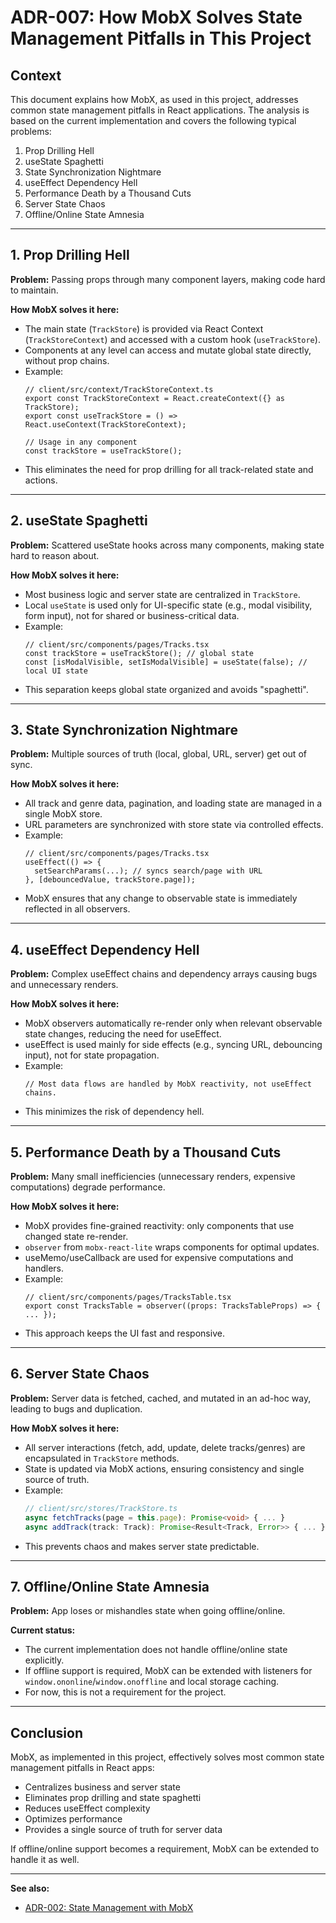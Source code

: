 # ADR-007: How MobX Solves State Management Pitfalls in This Project

## Context

This document explains how MobX, as used in this project, addresses common state management pitfalls in React applications. The analysis is based on the current implementation and covers the following typical problems:

1. Prop Drilling Hell
2. useState Spaghetti
3. State Synchronization Nightmare
4. useEffect Dependency Hell
5. Performance Death by a Thousand Cuts
6. Server State Chaos
7. Offline/Online State Amnesia

---

## 1. Prop Drilling Hell
**Problem:** Passing props through many component layers, making code hard to maintain.

**How MobX solves it here:**
- The main state (`TrackStore`) is provided via React Context (`TrackStoreContext`) and accessed with a custom hook (`useTrackStore`).
- Components at any level can access and mutate global state directly, without prop chains.
- Example:
  ```tsx
  // client/src/context/TrackStoreContext.ts
  export const TrackStoreContext = React.createContext({} as TrackStore);
  export const useTrackStore = () => React.useContext(TrackStoreContext);
  ```
  ```tsx
  // Usage in any component
  const trackStore = useTrackStore();
  ```
- This eliminates the need for prop drilling for all track-related state and actions.

---

## 2. useState Spaghetti
**Problem:** Scattered useState hooks across many components, making state hard to reason about.

**How MobX solves it here:**
- Most business logic and server state are centralized in `TrackStore`.
- Local `useState` is used only for UI-specific state (e.g., modal visibility, form input), not for shared or business-critical data.
- Example:
  ```tsx
  // client/src/components/pages/Tracks.tsx
  const trackStore = useTrackStore(); // global state
  const [isModalVisible, setIsModalVisible] = useState(false); // local UI state
  ```
- This separation keeps global state organized and avoids "spaghetti".

---

## 3. State Synchronization Nightmare
**Problem:** Multiple sources of truth (local, global, URL, server) get out of sync.

**How MobX solves it here:**
- All track and genre data, pagination, and loading state are managed in a single MobX store.
- URL parameters are synchronized with store state via controlled effects.
- Example:
  ```tsx
  // client/src/components/pages/Tracks.tsx
  useEffect(() => {
    setSearchParams(...); // syncs search/page with URL
  }, [debouncedValue, trackStore.page]);
  ```
- MobX ensures that any change to observable state is immediately reflected in all observers.

---

## 4. useEffect Dependency Hell
**Problem:** Complex useEffect chains and dependency arrays causing bugs and unnecessary renders.

**How MobX solves it here:**
- MobX observers automatically re-render only when relevant observable state changes, reducing the need for useEffect.
- useEffect is used mainly for side effects (e.g., syncing URL, debouncing input), not for state propagation.
- Example:
  ```tsx
  // Most data flows are handled by MobX reactivity, not useEffect chains.
  ```
- This minimizes the risk of dependency hell.

---

## 5. Performance Death by a Thousand Cuts
**Problem:** Many small inefficiencies (unnecessary renders, expensive computations) degrade performance.

**How MobX solves it here:**
- MobX provides fine-grained reactivity: only components that use changed state re-render.
- `observer` from `mobx-react-lite` wraps components for optimal updates.
- useMemo/useCallback are used for expensive computations and handlers.
- Example:
  ```tsx
  // client/src/components/pages/TracksTable.tsx
  export const TracksTable = observer((props: TracksTableProps) => { ... });
  ```
- This approach keeps the UI fast and responsive.

---

## 6. Server State Chaos
**Problem:** Server data is fetched, cached, and mutated in an ad-hoc way, leading to bugs and duplication.

**How MobX solves it here:**
- All server interactions (fetch, add, update, delete tracks/genres) are encapsulated in `TrackStore` methods.
- State is updated via MobX actions, ensuring consistency and single source of truth.
- Example:
  ```ts
  // client/src/stores/TrackStore.ts
  async fetchTracks(page = this.page): Promise<void> { ... }
  async addTrack(track: Track): Promise<Result<Track, Error>> { ... }
  ```
- This prevents chaos and makes server state predictable.

---

## 7. Offline/Online State Amnesia
**Problem:** App loses or mishandles state when going offline/online.

**Current status:**
- The current implementation does not handle offline/online state explicitly.
- If offline support is required, MobX can be extended with listeners for `window.ononline`/`window.onoffline` and local storage caching.
- For now, this is not a requirement for the project.

---

## Conclusion

MobX, as implemented in this project, effectively solves most common state management pitfalls in React apps:
- Centralizes business and server state
- Eliminates prop drilling and state spaghetti
- Reduces useEffect complexity
- Optimizes performance
- Provides a single source of truth for server data

If offline/online support becomes a requirement, MobX can be extended to handle it as well.

---

**See also:**
- [ADR-002: State Management with MobX](./adr-002-state-management.md)
